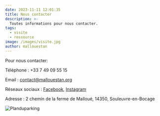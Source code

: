 ```yaml
---
date: 2023-11-11 12:01:35
title: Nous contacter
description: >-
  Toutes informations pour nous contacter. 
tags:
  - visite
  - ressource
image: /images/visite.jpg
author: mallouestan
---
```


Pour nous contacter:

Téléphone : +33 7 49 09 55 15

Email : contact@mallouestan.org

Réseaux sociaux : [Facebook](https://www.facebook.com/mallouestan), [Instagram](https://www.instagram.com/le_mallouestan)

Adresse : 2 chemin de la ferme de Malloué, 14350, Souleuvre-en-Bocage

![Planduparking](../images/Planparking.png)
